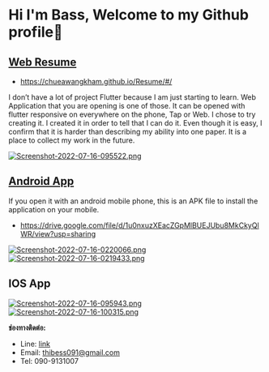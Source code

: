 # Hi I'm Bass, Welcome to my Github profile🥳

## [Web Resume](https://chueawangkham.github.io/Resume/#/)
- https://chueawangkham.github.io/Resume/#/

I don’t have a lot of project Flutter because I am just starting to learn. Web Application that you are opening is one of those. It can be opened with flutter responsive on everywhere on the phone, Tap or Web. I chose to try creating it. I created it in order to tell that I can do it. Even though it is easy, I confirm that it is harder than describing my ability into one paper.
It is a place to collect my work in the future.

[![Screenshot-2022-07-16-095522.png](https://i.postimg.cc/43dw1XNM/Screenshot-2022-07-16-095522.png)](https://postimg.cc/FYMjr5Sg)

## [Android App](https://drive.google.com/file/d/1u0nxuzXEacZGpMlBUEJUbu8MkCkyQlWR/view?usp=sharing)

If you open it with an android mobile phone, this is an APK file to install the application on your mobile.
- https://drive.google.com/file/d/1u0nxuzXEacZGpMlBUEJUbu8MkCkyQlWR/view?usp=sharing

 [![Screenshot-2022-07-16-0220066.png](https://i.postimg.cc/fLvc4FLX/Screenshot-2022-07-16-0220066.png)](https://postimg.cc/Fd7d3T0s)
 [![Screenshot-2022-07-16-0219433.png](https://i.postimg.cc/cCH8pLPy/Screenshot-2022-07-16-0219433.png)](https://postimg.cc/1nkt6s9J)

## IOS App
[![Screenshot-2022-07-16-095943.png](https://i.postimg.cc/t4yVbkKN/Screenshot-2022-07-16-095943.png)](https://postimg.cc/w7fBcXT1)
[![Screenshot-2022-07-16-100315.png](https://i.postimg.cc/4dKYPScs/Screenshot-2022-07-16-100315.png)](https://postimg.cc/gXWck44T)

**ช่องทางติดต่อ:**

- Line: [link](https://line.me/ti/p/j1dRd-G-45?fbclid=IwAR0QuOya2V4srQVhp7_7N0Zk8IRSco41Csis_Jij91fWQyxCl3mBh6FiqRY)
- Email: thibess091@gmail.com
- Tel: 090-9131007
